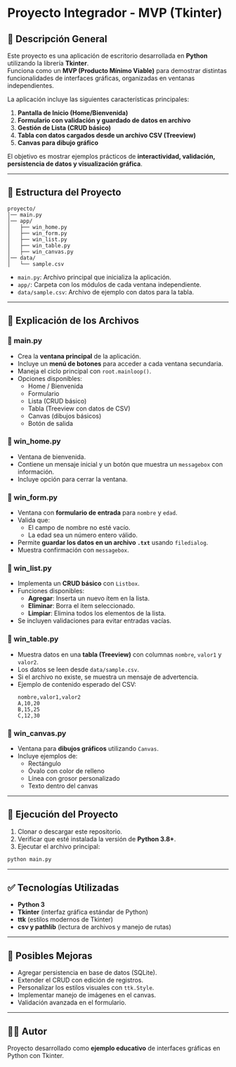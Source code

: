 # Proyecto Integrador - MVP (Tkinter)

## 📌 Descripción General
Este proyecto es una aplicación de escritorio desarrollada en **Python** utilizando la librería **Tkinter**.  
Funciona como un **MVP (Producto Mínimo Viable)** para demostrar distintas funcionalidades de interfaces gráficas, organizadas en ventanas independientes.

La aplicación incluye las siguientes características principales:
1. **Pantalla de Inicio (Home/Bienvenida)**  
2. **Formulario con validación y guardado de datos en archivo**  
3. **Gestión de Lista (CRUD básico)**  
4. **Tabla con datos cargados desde un archivo CSV (Treeview)**  
5. **Canvas para dibujo gráfico**  

El objetivo es mostrar ejemplos prácticos de **interactividad, validación, persistencia de datos y visualización gráfica**.

---

## 📂 Estructura del Proyecto
```
proyecto/
│── main.py
│── app/
│   ├── win_home.py
│   ├── win_form.py
│   ├── win_list.py
│   ├── win_table.py
│   ├── win_canvas.py
│── data/
│   └── sample.csv
```
- `main.py`: Archivo principal que inicializa la aplicación.  
- `app/`: Carpeta con los módulos de cada ventana independiente.  
- `data/sample.csv`: Archivo de ejemplo con datos para la tabla.  

---

## 📖 Explicación de los Archivos

### 🔹 main.py
- Crea la **ventana principal** de la aplicación.  
- Incluye un **menú de botones** para acceder a cada ventana secundaria.  
- Maneja el ciclo principal con `root.mainloop()`.  
- Opciones disponibles:
  - Home / Bienvenida
  - Formulario
  - Lista (CRUD básico)
  - Tabla (Treeview con datos de CSV)
  - Canvas (dibujos básicos)
  - Botón de salida

### 🔹 win_home.py
- Ventana de bienvenida.  
- Contiene un mensaje inicial y un botón que muestra un `messagebox` con información.  
- Incluye opción para cerrar la ventana.  

### 🔹 win_form.py
- Ventana con **formulario de entrada** para `nombre` y `edad`.  
- Valida que:
  - El campo de nombre no esté vacío.  
  - La edad sea un número entero válido.  
- Permite **guardar los datos en un archivo `.txt`** usando `filedialog`.  
- Muestra confirmación con `messagebox`.  

### 🔹 win_list.py
- Implementa un **CRUD básico** con `Listbox`.  
- Funciones disponibles:
  - **Agregar**: Inserta un nuevo ítem en la lista.  
  - **Eliminar**: Borra el ítem seleccionado.  
  - **Limpiar**: Elimina todos los elementos de la lista.  
- Se incluyen validaciones para evitar entradas vacías.  

### 🔹 win_table.py
- Muestra datos en una **tabla (Treeview)** con columnas `nombre`, `valor1` y `valor2`.  
- Los datos se leen desde `data/sample.csv`.  
- Si el archivo no existe, se muestra un mensaje de advertencia.  
- Ejemplo de contenido esperado del CSV:
  ```csv
  nombre,valor1,valor2
  A,10,20
  B,15,25
  C,12,30
  ```

### 🔹 win_canvas.py
- Ventana para **dibujos gráficos** utilizando `Canvas`.  
- Incluye ejemplos de:
  - Rectángulo  
  - Óvalo con color de relleno  
  - Línea con grosor personalizado  
  - Texto dentro del canvas  

---

## 🚀 Ejecución del Proyecto

1. Clonar o descargar este repositorio.  
2. Verificar que esté instalada la versión de **Python 3.8+**.  
3. Ejecutar el archivo principal:

```bash
python main.py
```

---

## ✅ Tecnologías Utilizadas
- **Python 3**  
- **Tkinter** (interfaz gráfica estándar de Python)  
- **ttk** (estilos modernos de Tkinter)  
- **csv y pathlib** (lectura de archivos y manejo de rutas)  

---

## 📌 Posibles Mejoras
- Agregar persistencia en base de datos (SQLite).  
- Extender el CRUD con edición de registros.  
- Personalizar los estilos visuales con `ttk.Style`.  
- Implementar manejo de imágenes en el canvas.  
- Validación avanzada en el formulario.  

---

## 👨‍💻 Autor
Proyecto desarrollado como **ejemplo educativo** de interfaces gráficas en Python con Tkinter.
